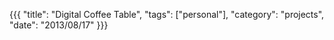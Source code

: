 ﻿{{{
  "title": "Digital Coffee Table",
  "tags": ["personal"],
  "category": "projects",
  "date": "2013/08/17"
}}}